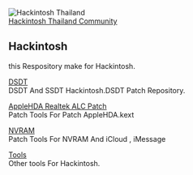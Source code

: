![Hackintosh Thailand](https://raw.github.com/xenatt/Hackintosh/master/Tools/Hackintosh_Thailand.png)     
[Hackintosh Thailand Community](https://plus.google.com/communities/113712720833288781260)    

## Hackintosh 
this Respository make for Hackintosh.

[DSDT](/DSDT/)   
DSDT And SSDT Hackintosh.DSDT Patch Repository.      

[AppleHDA Realtek ALC Patch](/AppleHDA/)   
Patch Tools For Patch AppleHDA.kext   

[NVRAM](/NVRAM/)   
Patch Tools For NVRAM And iCloud , iMessage   

[Tools](/Tools/)  
Other tools For Hackintosh.    